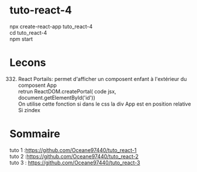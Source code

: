 # tuto-react-4
npx create-react-app tuto_react-4<br>
cd tuto_react-4<br>
npm start<br>

# Lecons
332. React Portails: permet d'afficher un composent enfant à l'extérieur du composent App<br> 
retrun ReactDOM.createPortal( code jsx,  document.getElementById('id'))<br>
On utilise cette fonction si dans le css la div App est en position relative<br>
Si zindex<br>



# Sommaire
tuto 1 :https://github.com/Oceane97440/tuto_react-1<br>
tuto 2 :https://github.com/Oceane97440/tuto_react-2<br>
tuto 3 : https://github.com/Oceane97440/tuto_react-3<br>
